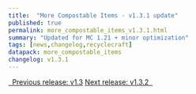 ```yaml
---
title:  "More Compostable Items - v1.3.1 update"
published: true
permalink: more_compostable_items_v1.3.1.html
summary: "Updated for MC 1.21 + minor optimization"
tags: [news,changelog,recyclecraft]
datapack: more_compostable_items
changelog: v1.3.1
---
```


<div class="btn-group">
    <a href="more_compostable_items_v1.3.html" role="button" class="btn btn-primary"><i class="fa fa-caret-left"></i>&nbsp; Previous release: v1.3</a>
    <a href="more_compostable_items_v1.3.2.html" role="button" class="btn btn-primary">Next release: v1.3.2 &nbsp;<i class="fa fa-caret-right"></i></a>
</div>